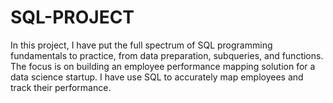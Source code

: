 # SQL-PROJECT
In this project, I have put the full spectrum of SQL programming fundamentals to practice, from data preparation, subqueries, and functions. The focus is on building an employee performance mapping solution for a data science startup. I have use SQL to accurately map employees and track their performance.   
